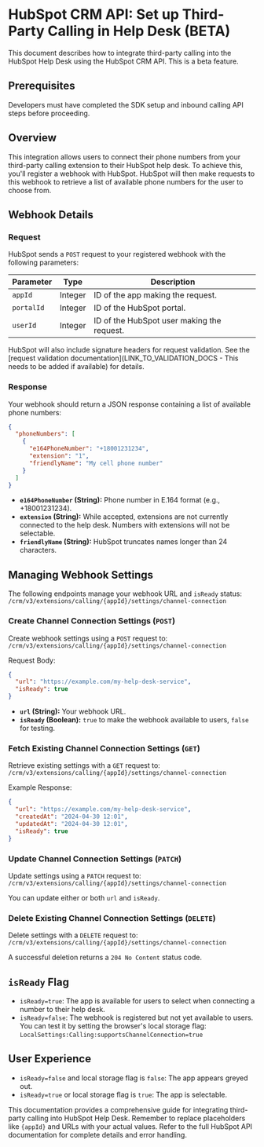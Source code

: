 # HubSpot CRM API: Set up Third-Party Calling in Help Desk (BETA)

This document describes how to integrate third-party calling into the HubSpot Help Desk using the HubSpot CRM API.  This is a beta feature.

## Prerequisites

Developers must have completed the SDK setup and inbound calling API steps before proceeding.

## Overview

This integration allows users to connect their phone numbers from your third-party calling extension to their HubSpot help desk.  To achieve this, you'll register a webhook with HubSpot.  HubSpot will then make requests to this webhook to retrieve a list of available phone numbers for the user to choose from.

## Webhook Details

### Request

HubSpot sends a `POST` request to your registered webhook with the following parameters:

| Parameter   | Type    | Description                                      |
|-------------|---------|--------------------------------------------------|
| `appId`     | Integer | ID of the app making the request.                |
| `portalId`  | Integer | ID of the HubSpot portal.                        |
| `userId`    | Integer | ID of the HubSpot user making the request.       |

HubSpot will also include signature headers for request validation.  See the [request validation documentation](LINK_TO_VALIDATION_DOCS -  This needs to be added if available) for details.

### Response

Your webhook should return a JSON response containing a list of available phone numbers:

```json
{
  "phoneNumbers": [
    {
      "e164PhoneNumber": "+18001231234",
      "extension": "1",
      "friendlyName": "My cell phone number"
    }
  ]
}
```

* **`e164PhoneNumber` (String):** Phone number in E.164 format (e.g., +18001231234).
* **`extension` (String):**  While accepted, extensions are not currently connected to the help desk. Numbers with extensions will not be selectable.
* **`friendlyName` (String):**  HubSpot truncates names longer than 24 characters.


## Managing Webhook Settings

The following endpoints manage your webhook URL and `isReady` status:  `/crm/v3/extensions/calling/{appId}/settings/channel-connection`

### Create Channel Connection Settings (`POST`)

Create webhook settings using a `POST` request to: `/crm/v3/extensions/calling/{appId}/settings/channel-connection`

Request Body:

```json
{
  "url": "https://example.com/my-help-desk-service",
  "isReady": true
}
```

* **`url` (String):** Your webhook URL.
* **`isReady` (Boolean):**  `true` to make the webhook available to users, `false` for testing.


### Fetch Existing Channel Connection Settings (`GET`)

Retrieve existing settings with a `GET` request to: `/crm/v3/extensions/calling/{appId}/settings/channel-connection`

Example Response:

```json
{
  "url": "https://example.com/my-help-desk-service",
  "createdAt": "2024-04-30 12:01",
  "updatedAt": "2024-04-30 12:01",
  "isReady": true
}
```

### Update Channel Connection Settings (`PATCH`)

Update settings using a `PATCH` request to: `/crm/v3/extensions/calling/{appId}/settings/channel-connection`

You can update either or both `url` and `isReady`.

### Delete Existing Channel Connection Settings (`DELETE`)

Delete settings with a `DELETE` request to: `/crm/v3/extensions/calling/{appId}/settings/channel-connection`

A successful deletion returns a `204 No Content` status code.

## `isReady` Flag

* `isReady=true`: The app is available for users to select when connecting a number to their help desk.
* `isReady=false`: The webhook is registered but not yet available to users.  You can test it by setting the browser's local storage flag: `LocalSettings:Calling:supportsChannelConnection=true`

## User Experience

* `isReady=false` and local storage flag is `false`: The app appears greyed out.
* `isReady=true` or local storage flag is `true`: The app is selectable.


This documentation provides a comprehensive guide for integrating third-party calling into HubSpot Help Desk. Remember to replace placeholders like `{appId}` and URLs with your actual values.  Refer to the full HubSpot API documentation for complete details and error handling.
